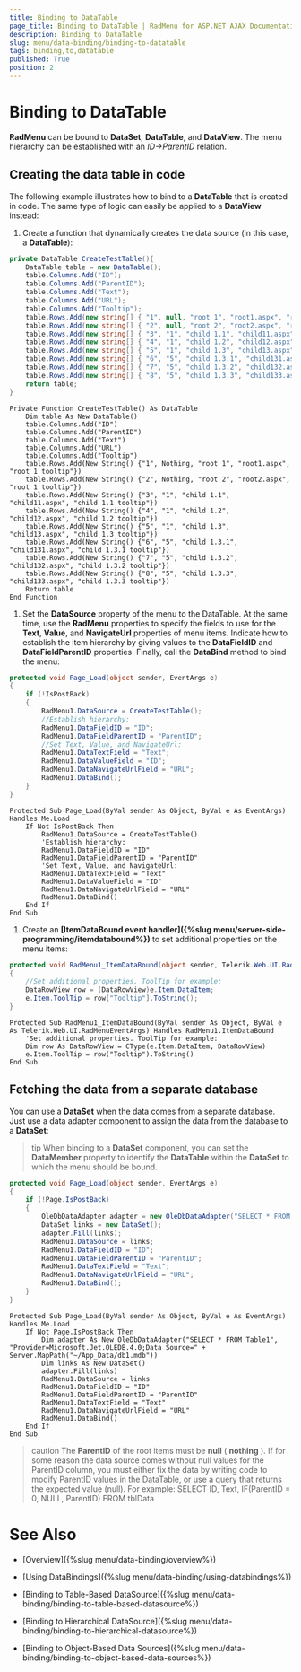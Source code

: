 ```yaml
---
title: Binding to DataTable
page_title: Binding to DataTable | RadMenu for ASP.NET AJAX Documentation
description: Binding to DataTable
slug: menu/data-binding/binding-to-datatable
tags: binding,to,datatable
published: True
position: 2
---
```


# Binding to DataTable


**RadMenu** can be bound to **DataSet**, **DataTable**, and **DataView**. The menu hierarchy can be established with an *ID->ParentID* relation.

## Creating the data table in code

The following example illustrates how to bind to a **DataTable** that is created in code. The same type of logic can easily be applied to a **DataView** instead:

1. Create a function that dynamically creates the data source (in this case, a **DataTable**):

````C#
private DataTable CreateTestTable(){  
	DataTable table = new DataTable();  
	table.Columns.Add("ID");  
	table.Columns.Add("ParentID");  
	table.Columns.Add("Text");  
	table.Columns.Add("URL");  
	table.Columns.Add("Tooltip");  
	table.Rows.Add(new string[] { "1", null, "root 1", "root1.aspx", "root 1 tooltip" });  
	table.Rows.Add(new string[] { "2", null, "root 2", "root2.aspx", "root 1 tooltip" });  
	table.Rows.Add(new string[] { "3", "1", "child 1.1", "child11.aspx", "child 1.1 tooltip" });  
	table.Rows.Add(new string[] { "4", "1", "child 1.2", "child12.aspx", "child 1.2 tooltip" });  
	table.Rows.Add(new string[] { "5", "1", "child 1.3", "child13.aspx", "child 1.3 tooltip" });  
	table.Rows.Add(new string[] { "6", "5", "child 1.3.1", "child131.aspx", "child 1.3.1 tooltip" });  
	table.Rows.Add(new string[] { "7", "5", "child 1.3.2", "child132.aspx", "child 1.3.2 tooltip" });  
	table.Rows.Add(new string[] { "8", "5", "child 1.3.3", "child133.aspx", "child 1.3.3 tooltip" });  
	return table;
}		
````
````VB.NET
Private Function CreateTestTable() As DataTable
	Dim table As New DataTable()
	table.Columns.Add("ID")
	table.Columns.Add("ParentID")
	table.Columns.Add("Text")
	table.Columns.Add("URL")
	table.Columns.Add("Tooltip")
	table.Rows.Add(New String() {"1", Nothing, "root 1", "root1.aspx", "root 1 tooltip"})
	table.Rows.Add(New String() {"2", Nothing, "root 2", "root2.aspx", "root 1 tooltip"})
	table.Rows.Add(New String() {"3", "1", "child 1.1", "child11.aspx", "child 1.1 tooltip"})
	table.Rows.Add(New String() {"4", "1", "child 1.2", "child12.aspx", "child 1.2 tooltip"})
	table.Rows.Add(New String() {"5", "1", "child 1.3", "child13.aspx", "child 1.3 tooltip"})
	table.Rows.Add(New String() {"6", "5", "child 1.3.1", "child131.aspx", "child 1.3.1 tooltip"})
	table.Rows.Add(New String() {"7", "5", "child 1.3.2", "child132.aspx", "child 1.3.2 tooltip"})
	table.Rows.Add(New String() {"8", "5", "child 1.3.3", "child133.aspx", "child 1.3.3 tooltip"})
	Return table
End Function
````

1. Set the **DataSource** property of the menu to the DataTable. At the same time, use the **RadMenu** properties to specify the fields to use for the **Text**, **Value**, and **NavigateUrl** properties of menu items. Indicate how to establish the item hierarchy by giving values to the **DataFieldID** and **DataFieldParentID** properties. Finally, call the **DataBind** method to bind the menu:


````C#
protected void Page_Load(object sender, EventArgs e)
{  
	if (!IsPostBack)  
	{    
		RadMenu1.DataSource = CreateTestTable();
		//Establish hierarchy:    
		RadMenu1.DataFieldID = "ID";    
		RadMenu1.DataFieldParentID = "ParentID";    
		//Set Text, Value, and NavigateUrl:    
		RadMenu1.DataTextField = "Text";    
		RadMenu1.DataValueField = "ID";    
		RadMenu1.DataNavigateUrlField = "URL";
		RadMenu1.DataBind();  
	}
}			
````
````VB.NET
Protected Sub Page_Load(ByVal sender As Object, ByVal e As EventArgs) Handles Me.Load
	If Not IsPostBack Then
		RadMenu1.DataSource = CreateTestTable()
		'Establish hierarchy:
		RadMenu1.DataFieldID = "ID"
		RadMenu1.DataFieldParentID = "ParentID"
		'Set Text, Value, and NavigateUrl:
		RadMenu1.DataTextField = "Text"
		RadMenu1.DataValueField = "ID"
		RadMenu1.DataNavigateUrlField = "URL"
		RadMenu1.DataBind()
	End If
End Sub
````

1. Create an **[ItemDataBound event handler]({%slug menu/server-side-programming/itemdatabound%})** to set additional properties on the menu items:


````C#
protected void RadMenu1_ItemDataBound(object sender, Telerik.Web.UI.RadMenuEventArgs e)
{  
	//Set additional properties. ToolTip for example:  
	DataRowView row = (DataRowView)e.Item.DataItem;  
	e.Item.ToolTip = row["Tooltip"].ToString();
}		
````
````VB.NET
Protected Sub RadMenu1_ItemDataBound(ByVal sender As Object, ByVal e As Telerik.Web.UI.RadMenuEventArgs) Handles RadMenu1.ItemDataBound
	'Set additional properties. ToolTip for example:  
	Dim row As DataRowView = CType(e.Item.DataItem, DataRowView)
	e.Item.ToolTip = row("Tooltip").ToString()
End Sub
````


## Fetching the data from a separate database

You can use a **DataSet** when the data comes from a separate database. Just use a data adapter component to assign the data from the database to a **DataSet**:

>tip When binding to a **DataSet** component, you can set the **DataMember** property to identify the **DataTable** within the **DataSet** to which the menu should be bound.
>


````C#
protected void Page_Load(object sender, EventArgs e)
{  
	if (!Page.IsPostBack)  
	{    
		OleDbDataAdapter adapter = new OleDbDataAdapter("SELECT * FROM Table1","Provider=Microsoft.Jet.OLEDB.4.0;Data Source="  + Server.MapPath("~/App_Data/db1.mdb"));    
		DataSet links = new DataSet();    
		adapter.Fill(links);    
		RadMenu1.DataSource = links;    
		RadMenu1.DataFieldID = "ID";    
		RadMenu1.DataFieldParentID = "ParentID";
		RadMenu1.DataTextField = "Text";
		RadMenu1.DataNavigateUrlField = "URL";
		RadMenu1.DataBind();
	}
}		
````
````VB.NET
Protected Sub Page_Load(ByVal sender As Object, ByVal e As EventArgs) Handles Me.Load
	If Not Page.IsPostBack Then
		Dim adapter As New OleDbDataAdapter("SELECT * FROM Table1", "Provider=Microsoft.Jet.OLEDB.4.0;Data Source=" + Server.MapPath("~/App_Data/db1.mdb"))
		Dim links As New DataSet()
		adapter.Fill(links)
		RadMenu1.DataSource = links
		RadMenu1.DataFieldID = "ID"
		RadMenu1.DataFieldParentID = "ParentID"
		RadMenu1.DataTextField = "Text"
		RadMenu1.DataNavigateUrlField = "URL"
		RadMenu1.DataBind()
	End If
End Sub
````


>caution The **ParentID** of the root items must be **null** ( **nothing** ). If for some reason the data source comes without null values for the ParentID column, you must either fix the data by writing code to modify ParentID values in the DataTable, or use a query that returns the expected value (null). For example:
>SELECT ID, Text, IF(ParentID = 0, NULL, ParentID) FROM tblData
>


# See Also

 * [Overview]({%slug menu/data-binding/overview%})

 * [Using DataBindings]({%slug menu/data-binding/using-databindings%})

 * [Binding to Table-Based DataSource]({%slug menu/data-binding/binding-to-table-based-datasource%})

 * [Binding to Hierarchical DataSource]({%slug menu/data-binding/binding-to-hierarchical-datasource%})

 * [Binding to Object-Based Data Sources]({%slug menu/data-binding/binding-to-object-based-data-sources%})
